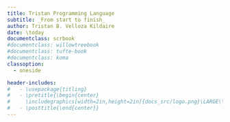 ```yaml
---
title: Tristan Programming Language
subtitle: _From start to finish_
author: Tristan B. Velloza Kildaire
date: \today
documentclass: scrbook
#documentclass: willowtreebook 
#documentclass: tufte-book 
#documentclass: koma
classoption:
  - oneside

header-includes: 
#   - \usepackage{titling}
#   - \pretitle{\begin{center}
#     \includegraphics[width=2in,height=2in]{docs_src/logo.png}\LARGE\\
#   - \posttitle{\end{center}}
---
```

